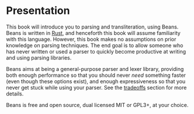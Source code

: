 # Presentation

This book will introduce you to parsing and transliteration, using Beans. Beans is written in 
[Rust](https://www.rust-lang.org), and henceforth this book will assume familiarity with this 
language. However, this book makes no assumptions on prior knowledge on parsing techniques. The
end goal is to allow someone who has never written or used a parser to quickly become productive
at writing and using parsing libraries.

Beans aims at being a general-purpose parser and lexer library, providing both enough
performance so that you should never *need* something faster (even though these options exist),
and enough expressiveness so that you never get stuck while using your parser. See the
[tradeoffs](details/tradeoff.md) section for more details.

Beans is free and open source, dual licensed MIT or GPL3+, at your choice.
